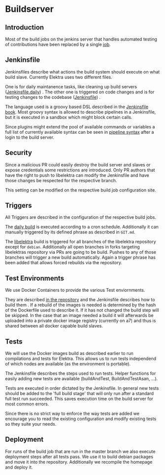 # Buildserver

## Introduction
Most of the build jobs on the jenkins server that handles automated testing of
contributions have been replaced by a single
[job](https://github.com/ElektraInitiative/libelektra/).


## Jenkinsfile
Jenkinsfiles describe what actions the build system should execute on what
build slave.
Currently Elektra uses two different files.

One is for daily maintanence tasks, like cleaning up build servers
([Jenkinsfile.daily](https://github.com/ElektraInitiative/libelektra/blob/master/scripts/jenkins/Jenkinsfile.daily))
.
The other one is triggered on code changes and is for testing changes to the
codebase
([Jenkinsfile](https://github.com/ElektraInitiative/libelektra/blob/master/scripts/jenkins/Jenkinsfile))
.

The language used is a groovy based DSL described in the
[Jenkinsfile book](https://jenkins.io/doc/book/pipeline/jenkinsfile/).
Most groovy syntax is allowed to describe pipelines in a Jenkinsfile, but it
is executed in a sandbox which might block certain calls.

Since plugins might extend the pool of available commands or variables a full
list of currently available syntax can be seen in
[pipeline
syntax](https://build.libelektra.org/jenkins/job/libelektra/pipeline-syntax/)
after a login to the build server.

## Security
Since a malicious PR could easily destroy the build server and slaves or expose
credentials some restrictions are introduced.
Only PR authors that have the right to push to libelektra can modify the
Jenkinsfile and have those changes be respected for the respective branch.

This setting can be modified on the respective build job configuration site.

## Triggers
All Triggers are described in the configuration of the respective build jobs.

The
[daily build](https://build.libelektra.org/jenkins/job/elektra-jenkinsfile-daily/)
is executed according to a cron schedule.
Additionally it can manually triggered by its defined phrase as described in
`GIT.md`.

The [libelektra](https://build.libelektra.org/jenkins/job/libelektra/)
build is triggered for all branches of the libelektra repository except for
`debian`.
Additionally all open branches in forks targeting libelektras repository via
PRs are going to be build.
Pushes to any of those branches will trigger a new build automatically.
Again a trigger phrase has been added that allows forced rebuilds via the
repository.


## Test Environments
We use Docker Containers to provide the various Test enviornments.

They are described
[in the repository](https://github.com/ElektraInitiative/libelektra/tree/master/scripts/docker)
and the Jenkinsfile describes how to build them
.
If a rebuild of the images is needed is determined by the hash of the
Dockerfile used to describe it.
If it has not changed the build step will be skipped.
In the case that an image needed a build it will afterwards be uploaded into a
private docker image registry (currently on a7) and thus is shared between all
docker capable build slaves.

## Tests
We will use the Docker images build as described earlier to run compilations
and tests for Elektra.
This allows us to run tests independend of which nodes are available (as the
environment is portable).

The Jenkinsfile describes the steps used to run tests.
Helper functions for easily adding new tests are available
(buildAndTest, BuildAndTestAsan, ...).

Tests are executed in order dictated by the Jenkinsfile.
In general new tests should be added to the 'full build stage' that will only
run after a standard full test run succeeded.
This saves execution time on the build server for most common errors.

Since there is no strict way to enforce the way tests are added we encourage
you to read the existing configuration and modify existing tests so they suite
your needs.

## Deployment
For runs of the build job that are run in the master branch we also execute
deployment steps after all tests pass.
We use it to build debian packages and move it into the repository.
Additionally we recompile the homepage and deploy it.

